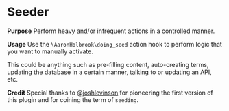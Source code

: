 Seeder
======

**Purpose**
Perform heavy and/or infrequent actions in a controlled manner.

**Usage**
Use the `\AaronHolbrook\doing_seed` action hook to perform logic that you want to manually activate.

This could be anything such as pre-filling content, auto-creating terms, updating the database in a certain manner, talking to or updating an API, etc.

**Credit**
Special thanks to [@joshlevinson](https://github.com/joshlevinson) for pioneering the first version of this plugin and for coining the term of `seeding`.
